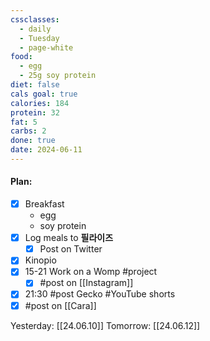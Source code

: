 ```yaml
---
cssclasses:
  - daily
  - Tuesday
  - page-white
food:
  - egg
  - 25g soy protein
diet: false
cals goal: true
calories: 184
protein: 32
fat: 5
carbs: 2
done: true
date: 2024-06-11
---
```

#### Plan:
- [x] Breakfast
	- egg
	- soy protein
- [x] Log meals to **필라이즈**
	- [x] Post on Twitter
- [x] Kinopio
- [x] 15-21 Work on a Womp #project 
	- [x] #post on [[Instagram]]
- [x] 21:30 #post Gecko #YouTube shorts
- [x] #post on [[Cara]]

Yesterday: [[24.06.10]]
Tomorrow: [[24.06.12]]